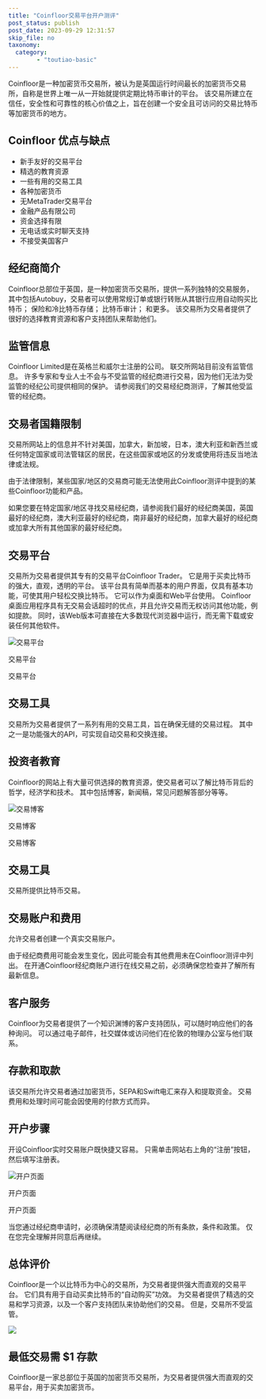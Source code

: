 ```yaml
---
title: "Coinfloor交易平台开户测评"
post_status: publish
post_date: 2023-09-29 12:31:57
skip_file: no
taxonomy:
  category:
        - "toutiao-basic"
---
```


Coinfloor是一种加密货币交易所，被认为是英国运行时间最长的加密货币交易所，自称是世界上唯一从一开始就提供定期比特币审计的平台。 该交易所建立在信任，安全性和可靠性的核心价值之上，旨在创建一个安全且可访问的交易比特币等加密货币的地方。

## Coinfloor 优点与缺点

- 新手友好的交易平台
- 精选的教育资源
- 一些有用的交易工具
- 各种加密货币
- 无MetaTrader交易平台
- 金融产品有限公司
- 资金选择有限
- 无电话或实时聊天支持
- 不接受美国客户

## 经纪商简介

Coinfloor总部位于英国，是一种加密货币交易所，提供一系列独特的交易服务，其中包括Autobuy，交易者可以使用常规订单或银行转账从其银行应用自动购买比特币； 保险和冷比特币存储； 比特币审计； 和更多。 该交易所为交易者提供了很好的选择教育资源和客户支持团队来帮助他们。

## 监管信息

Coinfloor Limited是在英格兰和威尔士注册的公司。 联交所网站目前没有监管信息。 许多专家和专业人士不会与不受监管的经纪商进行交易，因为他们无法为受监管的经纪公司提供相同的保护。 请参阅我们的交易经纪商测评，了解其他受监管的经纪商。

## 交易者国籍限制

交易所网站上的信息并不针对美国，加拿大，新加坡，日本，澳大利亚和新西兰或任何特定国家或司法管辖区的居民，在这些国家或地区的分发或使用将违反当地法律或法规。

由于法律限制，某些国家/地区的交易商可能无法使用此Coinfloor测评中提到的某些Coinfloor功能和产品。

如果您要在特定国家/地区寻找交易经纪商，请参阅我们最好的经纪商美国，英国最好的经纪商，澳大利亚最好的经纪商，南非最好的经纪商，加拿大最好的经纪商或加拿大所有其他国家的最好经纪商。

## 交易平台

交易所为交易者提供其专有的交易平台Coinfloor Trader。 它是用于买卖比特币的强大，直观，透明的平台。 该平台具有简单而基本的用户界面，仅具有基本功能，可使其用户轻松交换比特币。 它可以作为桌面和Web平台使用。 Coinfloor桌面应用程序具有无交易会话超时的优点，并且允许交易而无权访问其他功能，例如提款。 同时，该Web版本可直接在大多数现代浏览器中运行，而无需下载或安装任何其他软件。

![交易平台](https://cdn.fendou.la/funstoutiao/2020/11/Coinfloor-Review-Trading-Platform--633x1024.jpg "交易平台")

交易平台

交易平台

## 交易工具

交易所为交易者提供了一系列有用的交易工具，旨在确保无缝的交易过程。 其中之一是功能强大的API，可实现自动交易和交换连接。

## 投资者教育

Coinfloor的网站上有大量可供选择的教育资源，使交易者可以了解比特币背后的哲学，经济学和技术。 其中包括博客，新闻稿，常见问题解答部分等等。

![交易博客](https://cdn.fendou.la/funstoutiao/2020/11/Coinfloor-Review-Trading-Blogs.jpg "交易博客")

交易博客

交易博客

## 交易工具

交易所提供比特币交易。

## 交易账户和费用

允许交易者创建一个真实交易账户。

由于经纪商费用可能会发生变化，因此可能会有其他费用未在Coinfloor测评中列出。 在开通Coinfloor经纪商账户进行在线交易之前，必须确保您检查并了解所有最新信息。

## 客户服务

Coinfloor为交易者提供了一个知识渊博的客户支持团队，可以随时响应他们的各种询问。 可以通过电子邮件，社交媒体或访问他们在伦敦的物理办公室与他们联系。

## 存款和取款

该交易所允许交易者通过加密货币，SEPA和Swift电汇来存入和提取资金。 交易费用和处理时间可能会因使用的付款方式而异。

## 开户步骤

开设Coinfloor实时交易账户既快捷又容易。 只需单击网站右上角的“注册”按钮，然后填写注册表。

![开户页面](https://cdn.fendou.la/funstoutiao/2020/11/Coinfloor-Review-Account-Opening-Page-.jpg "开户页面")

开户页面

开户页面

当您通过经纪商申请时，必须确保清楚阅读经纪商的所有条款，条件和政策。 仅在您完全理解并同意后再继续。

## 总体评价

Coinfloor是一个以比特币为中心的交易所，为交易者提供强大而直观的交易平台。 它们具有用于自动买卖比特币的“自动购买”功效。 为交易者提供了精选的交易和学习资源，以及一个客户支持团队来协助他们的交易。 但是，交易所不受监管。

![](https://cdn.fendou.la/funstoutiao/2020/11/Coinfloor-Logo.png)

## 最低交易需 **$1** 存款

Coinfloor是一家总部位于英国的加密货币交易所，为交易者提供强大而直观的交易平台，用于买卖加密货币。
